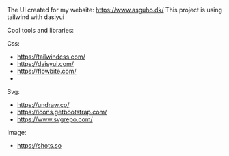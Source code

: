 The UI created for my website: https://www.asguho.dk/
This project is using tailwind with dasiyui

Cool tools and libraries:

Css:
- https://tailwindcss.com/
- https://daisyui.com/
- https://flowbite.com/
- 
Svg:
- https://undraw.co/
- https://icons.getbootstrap.com/
- https://www.svgrepo.com/

Image:
- https://shots.so
